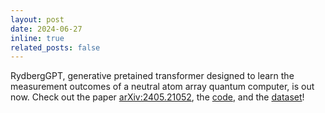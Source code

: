 ```yaml
---
layout: post
date: 2024-06-27
inline: true
related_posts: false
---
```


RydbergGPT, generative pretained transformer designed to learn the measurement outcomes of a neutral atom array quantum computer, is out now.
Check out the paper [arXiv:2405.21052](https://arxiv.org/abs/2405.21052), the [code](https://github.com/PIQuIL/RydbergGPT), and the [dataset](https://pennylane.ai/datasets/other/rydberggpt)!